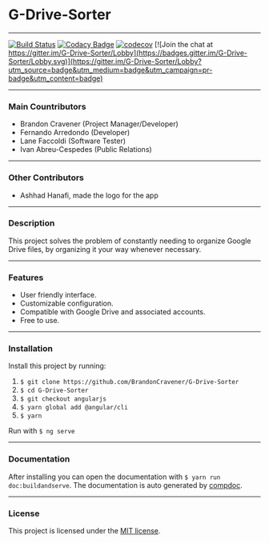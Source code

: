 # G-Drive-Sorter
_______
[![Build Status](https://travis-ci.org/BrandonCravener/G-Drive-Sorter.svg?branch=development)](https://travis-ci.org/BrandonCravener/G-Drive-Sorter) [![Codacy Badge](https://api.codacy.com/project/badge/Grade/18a637639845493bb8e81354c3da35b0)](https://www.codacy.com/app/BrandonCravener/G-Drive-Sorter?utm_source=github.com&amp;utm_medium=referral&amp;utm_content=BrandonCravener/G-Drive-Sorter&amp;utm_campaign=Badge_Grade) [![codecov](https://codecov.io/gh/BrandonCravener/G-Drive-Sorter/branch/master/graph/badge.svg)](https://codecov.io/gh/BrandonCravener/G-Drive-Sorter) [![Join the chat at https://gitter.im/G-Drive-Sorter/Lobby](https://badges.gitter.im/G-Drive-Sorter/Lobby.svg)](https://gitter.im/G-Drive-Sorter/Lobby?utm_source=badge&utm_medium=badge&utm_campaign=pr-badge&utm_content=badge)
________
### Main Countributors
  - Brandon Cravener (Project Manager/Developer)
  - Fernando Arredondo (Developer)
  - Lane Faccoldi (Software Tester)
  - Ivan Abreu-Cespedes (Public Relations)
________
### Other Contributors
  - Ashhad Hanafi, made the logo for the app
________
### Description
This project solves the problem of constantly needing to organize Google Drive files, by organizing it your way whenever necessary.
________
### Features
  - User friendly interface.
  - Customizable configuration.
  - Compatible with Google Drive and associated accounts.
  - Free to use.
________
### Installation
Install this project by running:
1. `$ git clone https://github.com/BrandonCravener/G-Drive-Sorter`
2. `$ cd G-Drive-Sorter`
3. `$ git checkout angularjs`
4. `$ yarn global add @angular/cli`
5. `$ yarn`

Run with `$ ng serve`
________
### Documentation
After installing you can open the documentation with `$ yarn run doc:buildandserve`. The documentation is auto generated by [compdoc](https://compodoc.github.io/website/).
________
### License
  This project is licensed under the [MIT license](https://opensource.org/licenses/MIT).
